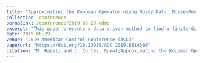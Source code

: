 ```yaml
---
title: "Approximating the Koopman Operator using Noisy Data: Noise-Resilient Extended Dynamic Mode Decomposition"
collection: conference
permalink: /conference/2019-08-29-edmd
excerpt: "This paper presents a data-driven method to find a finite-dimensional approximation for the Koopman operator using noisy data. The proposed method is a modification of Extended Dynamic Mode Decomposition which finds an approximation for the projection of the Koopman operator on a subspace spanned by a predefined dictionary of functions. Unlike the Extended Dynamic Mode Decomposition which is based on least squares method, the presented method is based on element-wise weighted total least squares which enables one to find a consistent approximation when the data come from a static linear relationship and the noise at different times are not identically distributed. Even though the aforementioned method is consistent, it leads to a nonconvex optimization problem. To alleviate this problem, we show that under some conditions the nonconvex optimization problem has a common minimizer with a different method based on total least squares for which one can find the solution in closed form."
date: 2019-08-29
venue: "2019 American Control Conference (ACC)"
paperurl: "https://doi.org/10.23919/ACC.2019.8814684"
citation: "M. Haseli and J. Cortés, &quot;Approximating the Koopman Operator using Noisy Data: Noise-Resilient Extended Dynamic Mode Decomposition,&quot; <i>2019 American Control Conference (ACC)</i>, Philadelphia, PA, USA, 2019, pp. 5499-5504, doi: 10.23919/ACC.2019.8814684."
---
```




